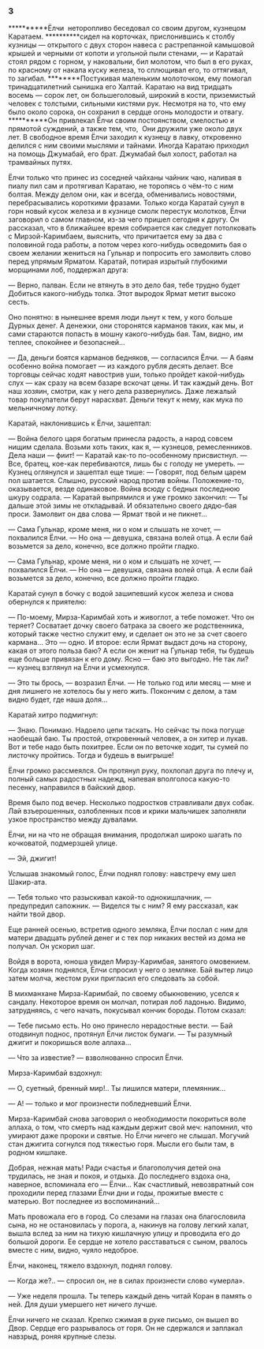 ### 3

**********Ёлчи  неторопливо беседовал со своим другом, кузнецом Каратаем.
**********сидел на корточках, прислонившись к столбу кузницы — открытого с двух сторон навеса с растрепанной камышовой крышей и черными от копоти и угольной пыли стенами, — и
Каратай стоял рядом с горном, у наковальни, бил молотом, что был в его руках, по красному от накала куску железа, то сплющивал его, то оттягивал, то загибал.
********Постукивая маленьким молоточком, ему помогал тринадцатилетний сынишка его Халтай.
Каратаю на вид тридцать восемь — сорок лет, он большеголовый, широкий в кости, приземистый человек с толстыми, сильными кистями рук.
Несмотря на то, что ему было около сорока, он сохранил в сердце огонь молодости и отвагу.
**********Он привлекал Ёлчи своим постоянством, смелостью и прямотой суждений, а также тем, что, 
Они дружили уже около двух лет.
В свободное время Ёлчи заходил к кузнецу в лавку, откровенно делился с ним своими мыслями и тайнами.
Иногда Каратаю приходил на помощь Джумабай, его брат.
Джумабай был холост, работал на трамвайных путях.

Ёлчи только что принес из соседней чайханы чайник чаю, наливая в пиалу пил сам и протягивал Каратаю, не торопясь о чём-то с ним болтая.
Между делом они, как и всегда, обменивались новостями, перебрасывались короткими фразами.
Только когда Каратай сунул в горн новый кусок железа и в кузнице смолк перестук молотков, Ёлчи заговорил о самом главном, из-за чего пришел сегодня к другу.
Он рассказал, что в ближайшее время собирается как следует потолковать с Мирзой-Каримбаем, выяснить, что причитается ему за два с половиной года работы, а потом через кого-нибудь осведомить бая о своем желании жениться на Гульнар и попросить его замолвить слово перед упрямым Ярматом.
Каратай, потирая изрытый глубокими морщинами лоб, поддержал друга:

— Верно, палван.
Если не втянуть в это дело бая, тебе трудно будет Добиться какого-нибудь толка.
Этот выродок Ярмат метит высоко сесть.

Оно понятно: в нынешнее время люди льнут к тем, у кого больше Дурных денег.
А денежки, они сторонятся карманов таких, как мы, и сами стараются попасть в мошну какого-нибудь бая.
Там, видно, им теплее, спокойнее и безопасней…

— Да, деньги боятся карманов бедняков, — согласился Ёлчи.
— А баям особенно война помогает — из каждого рубля десять делает.
Все торговцы сейчас ходят навострив уши, только пройдет какой-нибудь слух — как сразу на всем базаре вскочат цены.
И так каждый день.
Вот наш хозяин, смотри, как у него дела развернулись.
Даже лежалый товар покупатели берут нарасхват.
Деньги текут к нему, как мука по мельничному лотку.

Каратай, наклонившись к Ёлчи, зашептал:

— Война белого царя богатым принесла радость, а народ совсем нищим сделала.
Возьми хоть таких, как я, — кузнецов, ремесленников.
Дела наши — фиит!
— Каратай как-то по-особенному присвистнул.
— Все, братец, кое-как перебиваются, лишь бы с голоду не умереть.
— Кузнец оглянулся и зашептал еще тише: — Говорят, под белым царем пол шатается.
Слышно, русский народ против войны.
Положение-то, оказывается, везде одинаковое.
Война всюду с бедных последнюю шкуру содрала.
— Каратай выпрямился и уже громко закончил: — Ты дальше этой зимы не откладывай.
И обязательно своего дядю-бая проси.
Замолвит он два слова — Ярмат твой и не пикнет…

— Сама Гульнар, кроме меня, ни о ком и слышать не хочет, — похвалился Ёлчи.
— Но она — девушка, связана волей отца.
А если бай возьмется за дело, конечно, все должно пройти гладко.

— Сама Гульнар, кроме меня, ни о ком и слышать не хочет, — похвалился Ёлчи.
— Но она — девушка, связана волей отца.
А если бай возьмется за дело, конечно, все должно пройти гладко.

Каратай сунул в бочку с водой зашипевший кусок железа и снова обернулся к приятелю:

— По-моему, Мирза-Каримбай хоть и живоглот, а тебе поможет.
Что он теряет?
Сосватает дочку своего батрака за своего же родственника, который также честно служит ему, и сделает он это не за счет своего кармана…
Это — одно.
И второе: если Ярмат выдаст дочь на сторону, какая от этого польза баю?
А если он женит на Гульнар тебя, ты будешь еще больше привязан к его дому.
Ясно — баю это выгодно.
Не так ли?
— кузнец взглянул на Ёлчи и усмехнулся.

— Это ты брось, — возразил Ёлчи.
— Не только год или месяц — мне и дня лишнего не хотелось бы у него жить.
Покончим с делом, а там видно будет, где наша доля…

Каратай хитро подмигнул:

— Знаю.
Понимаю.
Надоело цепи таскать.
Но сейчас ты пока погуще наобещай баю.
Ты простой, откровенный человек, а он хитер и лукав.
Вот и тебе надо быть похитрее.
Если он по веточке ходит, ты сумей по листочку пройтись.
Тогда и будешь в выигрыше!

Ёлчи громко рассмеялся.
Он протянул руку, похлопал друга по плечу и, полный самых радостных надежд, напевая вполголоса какую-то песенку, направился в байский двор.

Время было под вечер.
Несколько подростков стравливали двух собак.
Лай взъерошенных, озлобленных псов и крики мальчишек заполняли узкое пространство между дувалами.

Ёлчи, ни на что не обращая внимания, продолжал широко шагать по кочковатой, подмерзшей улице.

— Эй, джигит!

Услышав знакомый голос, Ёлчи поднял голову: навстречу ему шел Шакир-ата.

— Тебя только что разыскивал какой-то однокишлачник, — предупредил сапожник.
— Виделся ты с ним?
Я ему рассказал, как найти твой двор.

Еще ранней осенью, встретив одного земляка, Ёлчи послал с ним для матери двадцать рублей денег и с тех пор никаких вестей из дома не получал.
Он ускорил шаг.

Войдя в ворота, юноша увидел Мирзу-Каримбая, занятого омовением.
Когда хозяин поднялся, Ёлчи спросил у него о земляке.
Бай вытер лицо затем молча, жестом руки пригласил его следовать за собой.

В михманхане Мирза-Каримбай, по своему обыкновению, уселся к сандалу.
Некоторое время он молчал, потирая лоб ладонью.
Видимо, затрудняясь, с чего начать, покусывал кончик бороды.
Потом сказал:

— Тебе письмо есть.
Но оно принесло нерадостные вести.
— Бай отодвинул поднос, протянул Ёлчи листок бумаги.
— Ты разумный джигит и покоришься воле аллаха…

— Что за известие?
— взволнованно спросил Ёлчи.

Мирза-Каримбай вздохнул:

— О, суетный, бренный мир!..
Ты лишился матери, племянник…

— А!
— только и мог произнести побледневший Ёлчи.

Мирза-Каримбай снова заговорил о необходимости покориться воле аллаха, о том, что смерть над каждым держит свой меч: напомнил, что умирают даже пророки и святые.
Но Ёлчи ничего не слышал.
Могучий стан джигита согнулся под тяжестью горя.
Мысли его были там, в родном кишлаке.

Добрая, нежная мать!
Ради счастья и благополучия детей она трудилась, не зная и покоя, и отдыха.
До последнего вздоха она, наверное, вспоминала его — Ёлчи…
Как счастливый, невозвратный сон проходили перед глазами Ёлчи дни и годы, прожитые вместе с матерью.
Вот последнее из воспоминаний…

Мать провожала его в город.
Со слезами на глазах она благословила сына, но не остановилась у порога, а, накинув на голову легкий халат, вышла вслед за ним на тихую кишлачную улицу и проводила его до большой дороги.
Ее сердце не хотело расставаться с сыном, рвалось вместе с ним, видно, чуяло недоброе.

Ёлчи, наконец, тяжело вздохнул, поднял голову.

— Когда же?..
— спросил он, не в силах произнести слово «умерла».

— Уже неделя прошла.
Ты теперь каждый день читай Коран в память о ней.
Для души умершего нет ничего лучше.

Ёлчи ничего не сказал.
Крепко сжимая в руке письмо, он вышел во Двор.
Сердце его разрывалось от горя.
Он не сдержался и заплакал навзрыд, роняя крупные слезы.
